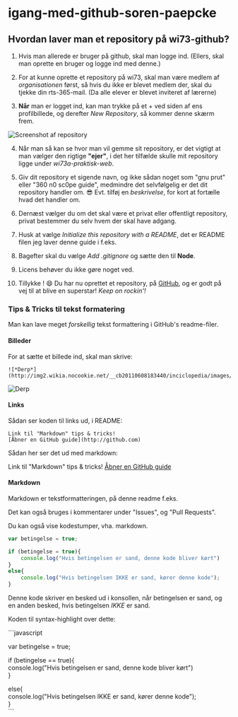# igang-med-github-soren-paepcke
## Hvordan laver man et repository på wi73-github?

1. Hvis man allerede er bruger på github, skal man logge ind. (Ellers, skal man oprette en bruger og logge ind med denne.)

2. For at kunne oprette et repository på wi73, skal man være medlem af *organisationen* først, så hvis du ikke er blevet medlem der, skal du tjekke din rts-365-mail. (Da alle elever er blevet inviteret af lærerne)

3. **Når** man er logget ind, kan man trykke på et + ved siden af ens profilbillede, og derefter *New Repository*, så kommer denne skærm frem.

![Screenshot af repository](https://lh3.googleusercontent.com/lKNPpDHtKlAJwdPaO_yCSlSvvjsSEcLeJrEwj3Frnp1Xx9B2521cAMRoW1PBxK__xYZ8fNQ5AiDj3hjuOy7Bbb-_GJBHXgVGMiwy5hgiAaRHbS8r0_0O7qbQMJ8YB-dLmRpD-eRIyBJ1qQd6ekZ4mEoUV0pH7jGHc2tr5F6fet0spiBBMnvPQXBfoJFjEdWN1FJNj2Z1Is4dKNCSIRnDGpeIGcSQcUQ_ys96mHd-i_fTA01ln4mr8KoMobVFwoLy-RuoEDFH-z_TAoABtBMSbE88tbm6wieZUzGJ6UwU0F7FS2gNwPk3Bq6Yb9KT4wYJTxOVNicFNjknfy4WOqIA7-xThIWHRQ_d17nvE0YUNR8AaAe9PEYxAoq8GP8bIajnGVUOczcigNcx02Dbr6SEfliJyKNfplby-qam3NCNPM_kZFUPrvQDG3BbLPbAUNZJ1Bg2EP2ZPE9WtfeHE2PQUB0unfpUYgShuscSXsw0mYDlTrqBYJZAiNzC2DqBvnNVkpBkXJN39PvqIZP6c8kkxOfvRxKZvXbrQ2GdLcx1PbaP56GrkZcdZL-hFjKWNfAebXHuKsy_8MOdEtZIZQzI8TzjIotnD9sZaqo9X2rqfpIO8Blm3hkgNJCMOrJgNa9fz24ZaVVwiq0po3Hho29DQvrnQxKCx7i4zNTnoTxmgnfktQ=w490-h619-no)

4. Når man så kan se hvor man vil gemme sit repository, er det vigtigt at man vælger den rigtige **"ejer"**, i det her tilfælde skulle mit repository ligge under *wi73a-praktisk-web*.

5. Giv dit repository et sigende navn, og ikke sådan noget som "gnu prut" eller "360 n0 sc0pe guide", medmindre det selvfølgelig er det dit repository handler om. :sunglasses:
Evt. tilføj en *beskrivelse*, for kort at fortælle hvad det handler om.


6. Dernæst vælger du om det skal være et privat eller offentligt repository, privat bestemmer du selv hvem der skal have adgang.

7. Husk at vælge *Initialize this repository with a README*, det er README filen jeg laver denne guide i f.eks.

8. Bagefter skal du vælge *Add .gitignore* og sætte den til **Node**. 

9. Licens behøver du ikke gøre noget ved.

10. Tillykke ! :smile: 
Du har nu oprettet et repository, på [GitHub](http://github.com), og er godt på vej til at blive en superstar! *Keep on rockin'!*

### Tips & Tricks til tekst formatering

Man kan lave meget *forskellig* tekst formattering i GitHub's readme-filer.

#### Billeder
For at sætte et billede ind, skal man skrive:

```
![*Derp*](http://img2.wikia.nocookie.net/__cb20110608183440/inciclopedia/images/c/c8/Derp1.jpg)
```
![*Derp*](http://img2.wikia.nocookie.net/__cb20110608183440/inciclopedia/images/c/c8/Derp1.jpg)

#### Links

Sådan ser koden til links ud, i README:
```
Link til "Markdown" tips & tricks!
[Åbner en GitHub guide](http://github.com) 
```

Sådan her ser det ud med markdown:

Link til "Markdown" tips & tricks!
[Åbner en GitHub guide](http://github.com)

#### Markdown

Markdown er tekstformatteringen, på denne readme f.eks.

Det kan også bruges i kommentarer under "Issues", og "Pull Requests".

Du kan også vise kodestumper, vha. markdown.

```javascript
var betingelse = true;

if (betingelse = true){
    console.log("Hvis betingelsen er sand, denne kode bliver kørt")
}
else{
    console.log("Hvis betingelsen IKKE er sand, kører denne kode");
}
```
Denne kode skriver en besked ud i konsollen, når betingelsen er sand, og en anden besked, hvis betingelsen *IKKE* er sand.

Koden til syntax-highlight over dette:

\`\`\`javascript

var betingelse = true;

if (betingelse == true){\
    console.log("Hvis betingelsen er sand, denne kode bliver kørt")\
}

else{\
    console.log("Hvis betingelsen IKKE er sand, kører denne kode");\
}\
\`\`\`

